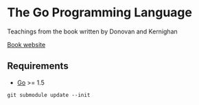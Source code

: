 # The Go Programming Language

Teachings from the book written by Donovan and Kernighan

[Book website](http://www.gopl.io/)

## Requirements
* [Go](https://golang.org/doc/install) >= 1.5

```shell
git submodule update --init
```